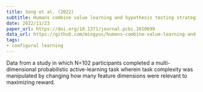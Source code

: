 ```yaml
---
title: Song et al. (2022)
subtitle: Humans combine value learning and hypothesis testing strategically in multi-dimensional probabilistic reward learning
date: 2022/11/23
paper_url: https://doi.org/10.1371/journal.pcbi.1010699
data_url: https://github.com/mingyus/humans-combine-value-learning-and-hypothesis-testing
tags:
- configural learning
---
```


Data from a study in which N=102 participants completed a multi-dimensional probabilistic active-learning task wherein task complexity was manipulated by changing how many feature dimensions were relevant to maximizing reward.
